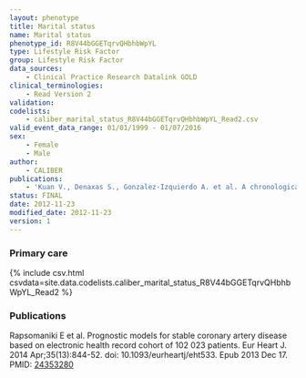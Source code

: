 ```yaml
---
layout: phenotype
title: Marital status
name: Marital status
phenotype_id: R8V44bGGETqrvQHbhbWpYL 
type: Lifestyle Risk Factor
group: Lifestyle Risk Factor
data_sources: 
    - Clinical Practice Research Datalink GOLD
clinical_terminologies: 
    - Read Version 2
validation: 
codelists: 
    - caliber_marital_status_R8V44bGGETqrvQHbhbWpYL_Read2.csv
valid_event_data_range: 01/01/1999 - 01/07/2016
sex: 
    - Female
    - Male
author: 
    - CALIBER
publications: 
    - 'Kuan V., Denaxas S., Gonzalez-Izquierdo A. et al. A chronological map of 308 physical and mental health conditions from 4 million individuals in the National Health Service. The Lancet Digital Health - DOI: 10.1016/S2589-7500(19)30012-3' 
status: FINAL
date: 2012-11-23
modified_date: 2012-11-23
version: 1
---
```

### Primary care 
{% include csv.html csvdata=site.data.codelists.caliber_marital_status_R8V44bGGETqrvQHbhbWpYL_Read2 %}
 
### Publications 
Rapsomaniki E et al. Prognostic models for stable coronary artery disease based on electronic health record cohort of 102 023 patients. Eur Heart J. 2014 Apr;35(13):844-52. doi: 10.1093/eurheartj/eht533. Epub 2013 Dec 17. PMID: <a href="https://www.ncbi.nlm.nih.gov/pubmed/24353280">24353280</a>
